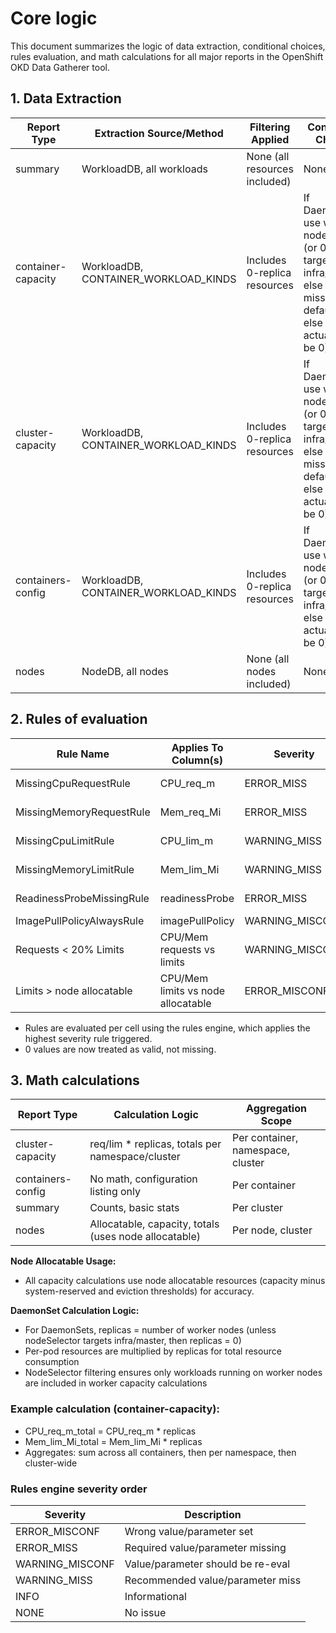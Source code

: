 # Core logic

This document summarizes the logic of data extraction, conditional choices, rules evaluation, and math calculations for all major reports in the OpenShift OKD Data Gatherer tool.

## 1. Data Extraction

| Report Type           | Extraction Source/Method                | Filtering Applied                | Conditional Choices |
|---------------------- |-----------------------------------------|----------------------------------|---------------------|
| summary               | WorkloadDB, all workloads               | None (all resources included)     | None                |
| container-capacity    | WorkloadDB, CONTAINER_WORKLOAD_KINDS    | Includes 0-replica resources      | If DaemonSet, use worker node count (or 0 if targeting infra/master); else if replica missing, default to 1; else use actual (can be 0) |
| cluster-capacity      | WorkloadDB, CONTAINER_WORKLOAD_KINDS    | Includes 0-replica resources      | If DaemonSet, use worker node count (or 0 if targeting infra/master); else if replica missing, default to 1; else use actual (can be 0) |
| containers-config     | WorkloadDB, CONTAINER_WORKLOAD_KINDS    | Includes 0-replica resources      | If DaemonSet, use worker node count (or 0 if targeting infra/master); else use actual (can be 0) |
| nodes                 | NodeDB, all nodes                       | None (all nodes included)         | None                |

## 2. Rules of evaluation

| Rule Name                | Applies To Column(s)         | Severity      | Condition (cell_value)         |
|------------------------- |-----------------------------|--------------|-------------------------------|
| MissingCpuRequestRule    | CPU_req_m                   | ERROR_MISS   | None, '', '-', 'N/A'          |
| MissingMemoryRequestRule | Mem_req_Mi                  | ERROR_MISS   | None, '', '-', 'N/A'          |
| MissingCpuLimitRule      | CPU_lim_m                   | WARNING_MISS | None, '', '-', 'N/A'          |
| MissingMemoryLimitRule   | Mem_lim_Mi                  | WARNING_MISS | None, '', '-', 'N/A'          |
| ReadinessProbeMissingRule| readinessProbe              | ERROR_MISS   | None, '', '-', 'N/A'          |
| ImagePullPolicyAlwaysRule| imagePullPolicy             | WARNING_MISCONF| 'Always'                     |
| Requests < 20% Limits    | CPU/Mem requests vs limits  | WARNING_MISCONF| req <= 0.2 * lim             |
| Limits > node allocatable| CPU/Mem limits vs node allocatable | ERROR_MISCONF | lim > node allocatable      |

- Rules are evaluated per cell using the rules engine, which applies the highest severity rule triggered.
- 0 values are now treated as valid, not missing.


## 3. Math calculations

| Report Type           | Calculation Logic                                      | Aggregation Scope |
|---------------------- |-------------------------------------------------------|-------------------|
| cluster-capacity      | req/lim * replicas, totals per namespace/cluster       | Per container, namespace, cluster |
| containers-config     | No math, configuration listing only                    | Per container     |
| summary               | Counts, basic stats                                   | Per cluster       |
| nodes                 | Allocatable, capacity, totals (uses node allocatable)  | Per node, cluster |

**Node Allocatable Usage:**
- All capacity calculations use node allocatable resources (capacity minus system-reserved and eviction thresholds) for accuracy.

**DaemonSet Calculation Logic:**
- For DaemonSets, replicas = number of worker nodes (unless nodeSelector targets infra/master, then replicas = 0)
- Per-pod resources are multiplied by replicas for total resource consumption
- NodeSelector filtering ensures only workloads running on worker nodes are included in worker capacity calculations

### Example calculation (container-capacity):
- CPU_req_m_total = CPU_req_m * replicas
- Mem_lim_Mi_total = Mem_lim_Mi * replicas
- Aggregates: sum across all containers, then per namespace, then cluster-wide

### Rules engine severity order
| Severity         | Description                       |
|------------------|-----------------------------------|
| ERROR_MISCONF    | Wrong value/parameter set         |
| ERROR_MISS       | Required value/parameter missing  |
| WARNING_MISCONF  | Value/parameter should be re-eval |
| WARNING_MISS     | Recommended value/parameter miss  |
| INFO             | Informational                     |
| NONE             | No issue                          |

